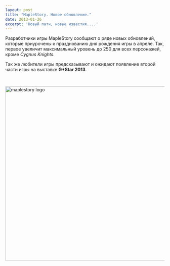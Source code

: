 ```yaml
---
layout: post
title: "MapleStory. Новое обновление."
date: 2013-01-26
excerpt: 'Новый патч, новые известия....'
---
```


Разработчики игры MapleStory сообщают о ряде новых обновлений, которые приурочены к празднованию дня рождения игры в апреле. Так, первое увеличит максимальный уровень до 250 для всех персонажей, кроме <em>Cygnus Knights</em>.

Так же любители игры предсказывают и ожидают появление второй части игры на выставке <strong>G*Star 2013</strong>.

&nbsp;

<a href="http://gamersoul.ru/maplestory-%d0%bd%d0%be%d0%b2%d0%be%d0%b5-%d0%be%d0%b1%d0%bd%d0%be%d0%b2%d0%bb%d0%b5%d0%bd%d0%b8%d0%b5/maplestory-logo/" rel="attachment wp-att-943"><img class="wp-image-943 aligncenter" alt="maplestory logo" src="http://gamersoul.ru/wp-content/uploads/2013/01/maplestory-logo.jpg" width="691" height="553" /></a>